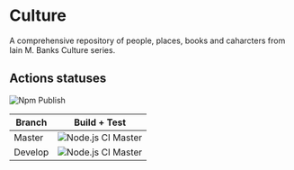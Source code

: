 # Culture

A comprehensive repository of people, places, books and caharcters from Iain M. Banks Culture series.

## Actions statuses

![Npm Publish](https://github.com/shubhranshu/culture/workflows/Npm%20Publish/badge.svg)

| Branch  | Build + Test                                                                                                 |
| ------- | ------------------------------------------------------------------------------------------------------------ |
| Master  | ![Node.js CI Master](https://github.com/shubhranshu/culture/workflows/Node.js%20CI/badge.svg?branch=master)  |
| Develop | ![Node.js CI Master](https://github.com/shubhranshu/culture/workflows/Node.js%20CI/badge.svg?branch=develop) |
